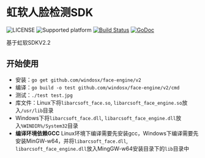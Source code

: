 # 虹软人脸检测SDK
![LICENSE](https://img.shields.io/github/license/windosx/face-engine)
![Supported platform](https://img.shields.io/badge/platform-win%20%7C%20linux-lightgrey)
[![Build Status](https://travis-ci.org/windosx/face-engine.svg?branch=master)](https://travis-ci.org/windosx/face-engine)
[![GoDoc](http://godoc.org/github.com/windosx/face-engine?status.svg)](http://godoc.org/github.com/windosx/face-engine)

基于虹软SDKV2.2

开始使用
---
* 安装：`go get github.com/windosx/face-engine/v2`
* 编译：`go build -o test github.com/windosx/face-engine/v2/cmd`
* 测试：`./test test.jpg`
* 库文件：Linux下将`libarcsoft_face.so`, `libarcsoft_face_engine.so`放入`/usr/lib`目录
* Windows下将`libarcsoft_face.dll`, `libarcsoft_face_engine.dll`放入`%WINDIR%/System32`目录
* **编译环境依赖GCC** Linux环境下编译需要先安装gcc，Windows下编译需要先安装MinGW-w64，并将`libarcsoft_face.dll`, `libarcsoft_face_engine.dll`放入MingGW-w64安装目录下的`lib`目录中
